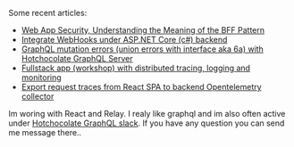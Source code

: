 
Some recent articles:
- [Web App Security, Understanding the Meaning of the BFF Pattern](https://dev.to/damikun/web-app-security-understanding-the-meaning-of-the-bff-pattern-i85)
- [Integrate WebHooks under ASP.NET Core (c#) backend](https://dev.to/damikun/integrate-webhook-under-net-c-backend-4f7)
- [GraphQL mutation errors (union errors with interface aka 6a) with Hotchocolate GraphQL Server](https://dev.to/damikun/graphql-mutation-union-erros-6a-with-hotchocolate-graphql-server-1b70)
- [Fullstack app (workshop) with distributed tracing, logging and monitoring](https://dev.to/damikun/fullstack-app-workshop-with-distributed-tracing-and-monitoring-3i45)
- [Export request traces from React SPA to backend Opentelemetry collector](https://dev.to/damikun/export-request-traces-from-react-spa-to-backend-opentelemetry-collector-4kb4)

Im woring with React and Relay. I realy like graphql and im also often active under [Hotchocolate GraphQL slack](http://slack.chillicream.com/). If you have any question you can send me message there..
